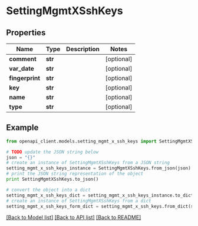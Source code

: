 # SettingMgmtXSshKeys


## Properties

Name | Type | Description | Notes
------------ | ------------- | ------------- | -------------
**comment** | **str** |  | [optional] 
**var_date** | **str** |  | [optional] 
**fingerprint** | **str** |  | [optional] 
**key** | **str** |  | [optional] 
**name** | **str** |  | [optional] 
**type** | **str** |  | [optional] 

## Example

```python
from openapi_client.models.setting_mgmt_x_ssh_keys import SettingMgmtXSshKeys

# TODO update the JSON string below
json = "{}"
# create an instance of SettingMgmtXSshKeys from a JSON string
setting_mgmt_x_ssh_keys_instance = SettingMgmtXSshKeys.from_json(json)
# print the JSON string representation of the object
print SettingMgmtXSshKeys.to_json()

# convert the object into a dict
setting_mgmt_x_ssh_keys_dict = setting_mgmt_x_ssh_keys_instance.to_dict()
# create an instance of SettingMgmtXSshKeys from a dict
setting_mgmt_x_ssh_keys_form_dict = setting_mgmt_x_ssh_keys.from_dict(setting_mgmt_x_ssh_keys_dict)
```
[[Back to Model list]](../README.md#documentation-for-models) [[Back to API list]](../README.md#documentation-for-api-endpoints) [[Back to README]](../README.md)



